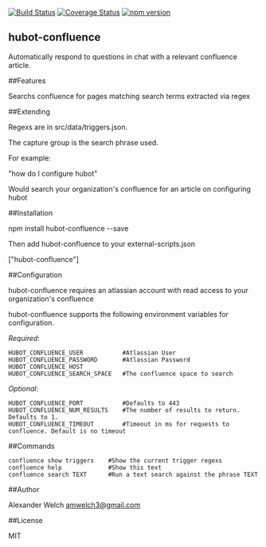 [![Build Status](https://travis-ci.org/amwelch-oss/hubot-influxdb-alerts.svg?branch=master)](https://travis-ci.org/amwelch-oss/hubot-influxdb-alerts) [![Coverage Status](https://coveralls.io/repos/amwelch-oss/hubot-confluence/badge.svg?branch=master)](https://coveralls.io/r/amwelch-oss/hubot-confluence?branch=master) [![npm version](https://badge.fury.io/js/hubot-confluence.svg)](http://badge.fury.io/js/hubot-confluence)

## hubot-confluence
Automatically respond to questions in chat with a relevant confluence article.

##Features

Searchs confluence for pages matching search terms extracted via regex

##Extending

Regexs are in src/data/triggers.json.

The capture group is the search phrase used.

For example: 

"how do I configure hubot"

Would search your organization's confluence for an article on configuring hubot

##Installation

npm install hubot-confluence --save

Then add hubot-confluence to your external-scripts.json

["hubot-confluence"]


##Configuration

hubot-confluence requires an atlassian account with read access to your organization's confluence

hubot-confluence supports the following environment variables for configuration.

_Required_:

	HUBOT_CONFLUENCE_USER			#Atlassian User
	HUBOT_CONFLUENCE_PASSWORD		#Atlassian Password
	HUBOT_CONFLUENCE_HOST		
	HUBOT_CONFLUENCE_SEARCH_SPACE 	#The confluence space to search
    
_Optional_:

	HUBOT_CONFLUENCE_PORT			#Defaults to 443
	HUBOT_CONFLUENCE_NUM_RESULTS  	#The number of results to return. Defaults to 1.
	HUBOT_CONFLUENCE_TIMEOUT  		#Timeout in ms for requests to confluence. Default is no timeout

##Commands


	confluence show triggers	#Show the current trigger regexs
    confluence help				#Show this text
    confluence search TEXT		#Run a text search against the phrase TEXT


##Author

Alexander Welch <amwelch3@gmail.com>

##License

MIT

